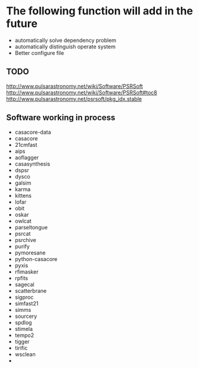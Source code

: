 # The following function will add in the future

- automatically solve dependency problem
- automatically distinguish operate system
- Better configure file

## TODO

http://www.pulsarastronomy.net/wiki/Software/PSRSoft
http://www.pulsarastronomy.net/wiki/Software/PSRSoft#toc8
http://www.pulsarastronomy.net/psrsoft/pkg_idx.stable

## Software working in process

- casacore-data
- casacore
- 21cmfast
- aips
- aoflagger
- casasynthesis
- dspsr
- dysco
- galsim
- karma
- kittens
- lofar
- obit
- oskar
- owlcat
- parseltongue
- psrcat
- psrchive
- purify
- pymoresane
- python-casacore
- pyxis
- rfimasker
- rpfits
- sagecal
- scatterbrane
- sigproc
- simfast21
- simms
- sourcery
- spdlog
- stimela
- tempo2
- tigger
- tirific
- wsclean
- 
